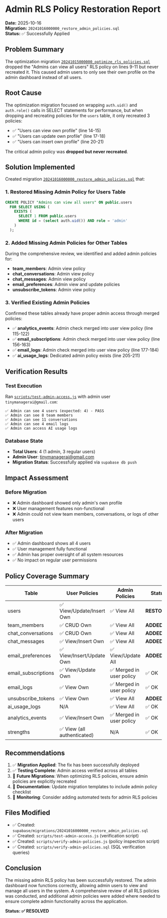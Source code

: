 # Admin RLS Policy Restoration Report

**Date:** 2025-10-16  
**Migration:** `20241016000000_restore_admin_policies.sql`  
**Status:** ✅ Successfully Applied

## Problem Summary

The optimization migration [`20241015000000_optimize_rls_policies.sql`](supabase/migrations/20241015000000_optimize_rls_policies.sql) dropped the "Admins can view all users" RLS policy on lines 9-11 but never recreated it. This caused admin users to only see their own profile on the admin dashboard instead of all users.

## Root Cause

The optimization migration focused on wrapping `auth.uid()` and `auth.role()` calls in SELECT statements for performance, but when dropping and recreating policies for the `users` table, it only recreated 3 policies:
- ✅ "Users can view own profile" (line 14-15)
- ✅ "Users can update own profile" (line 17-18)  
- ✅ "Users can insert own profile" (line 20-21)

The critical admin policy was **dropped but never recreated**.

## Solution Implemented

Created migration [`20241016000000_restore_admin_policies.sql`](supabase/migrations/20241016000000_restore_admin_policies.sql) that:

### 1. Restored Missing Admin Policy for Users Table
```sql
CREATE POLICY "Admins can view all users" ON public.users
  FOR SELECT USING (
    EXISTS (
      SELECT 1 FROM public.users
      WHERE id = (select auth.uid()) AND role = 'admin'
    )
  );
```

### 2. Added Missing Admin Policies for Other Tables

During the comprehensive review, we identified and added admin policies for:

- **team_members**: Admin view policy
- **chat_conversations**: Admin view policy  
- **chat_messages**: Admin view policy
- **email_preferences**: Admin view and update policies
- **unsubscribe_tokens**: Admin view policy

### 3. Verified Existing Admin Policies

Confirmed these tables already have proper admin access through merged policies:
- ✅ **analytics_events**: Admin check merged into user view policy (line 115-122)
- ✅ **email_subscriptions**: Admin check merged into user view policy (line 156-163)
- ✅ **email_logs**: Admin check merged into user view policy (line 177-184)
- ✅ **ai_usage_logs**: Dedicated admin policy exists (line 205-211)

## Verification Results

### Test Execution
Ran [`scripts/test-admin-access.js`](scripts/test-admin-access.js) with admin user `tinymanagerai@gmail.com`:

```
✅ Admin can see 4 users (expected: 4) - PASS
✅ Admin can see 8 team members
✅ Admin can see 11 conversations  
✅ Admin can see 4 email logs
✅ Admin can access AI usage logs
```

### Database State
- **Total Users**: 4 (1 admin, 3 regular users)
- **Admin User**: tinymanagerai@gmail.com
- **Migration Status**: Successfully applied via `supabase db push`

## Impact Assessment

### Before Migration
- ❌ Admin dashboard showed only admin's own profile
- ❌ User management features non-functional
- ❌ Admin could not view team members, conversations, or logs of other users

### After Migration  
- ✅ Admin dashboard shows all 4 users
- ✅ User management fully functional
- ✅ Admin has proper oversight of all system resources
- ✅ No impact on regular user permissions

## Policy Coverage Summary

| Table | User Policies | Admin Policies | Status |
|-------|--------------|----------------|--------|
| users | ✅ View/Update/Insert Own | ✅ View All | **RESTORED** |
| team_members | ✅ CRUD Own | ✅ View All | **ADDED** |
| chat_conversations | ✅ CRUD Own | ✅ View All | **ADDED** |
| chat_messages | ✅ View/Insert Own | ✅ View All | **ADDED** |
| email_preferences | ✅ View/Insert/Update Own | ✅ View/Update All | **ADDED** |
| email_subscriptions | ✅ View/Update Own | ✅ Merged in user policy | ✅ OK |
| email_logs | ✅ View Own | ✅ Merged in user policy | ✅ OK |
| unsubscribe_tokens | ✅ View Own | ✅ View All | **ADDED** |
| ai_usage_logs | N/A | ✅ View All | ✅ OK |
| analytics_events | ✅ View/Insert Own | ✅ Merged in user policy | ✅ OK |
| strengths | ✅ View (all authenticated) | N/A | ✅ OK |

## Recommendations

1. ✅ **Migration Applied**: The fix has been successfully deployed
2. ✅ **Testing Complete**: Admin access verified across all tables
3. 📝 **Future Migrations**: When optimizing RLS policies, ensure admin policies are explicitly recreated
4. 📝 **Documentation**: Update migration templates to include admin policy checklist
5. 📝 **Monitoring**: Consider adding automated tests for admin RLS policies

## Files Modified

- ✅ Created: `supabase/migrations/20241016000000_restore_admin_policies.sql`
- ✅ Created: `scripts/test-admin-access.js` (verification script)
- ✅ Created: `scripts/verify-admin-policies.js` (policy inspection script)
- ✅ Created: `scripts/verify-admin-policies.sql` (SQL verification queries)

## Conclusion

The missing admin RLS policy has been successfully restored. The admin dashboard now functions correctly, allowing admin users to view and manage all users in the system. A comprehensive review of all RLS policies was conducted, and additional admin policies were added where needed to ensure complete admin functionality across the application.

**Status: ✅ RESOLVED**